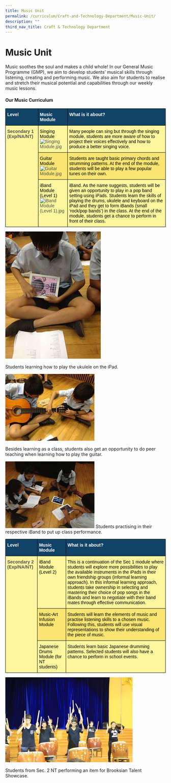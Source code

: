 ```yaml
---
title: Music Unit
permalink: /curriculum/Craft-and-Technology-Department/Music-Unit/
description: ""
third_nav_title: Craft & Technology Department
---
```


Music Unit
==========

Music soothes the soul and makes a child whole! In our General Music Programme (GMP), we aim to develop students’ musical skills through listening, creating and performing music. We also aim for students to realise and stretch their musical potential and capabilities through our weekly music lessons.

#### Our Music Curriculum

<style type="text/css">
.tg  {border-collapse:collapse;border-spacing:0;}
.tg td{border-color:black;border-style:solid;border-width:1px;font-family:Arial, sans-serif;font-size:14px;
  overflow:hidden;padding:10px 5px;word-break:normal;}
.tg th{border-color:black;border-style:solid;border-width:1px;font-family:Arial, sans-serif;font-size:14px;
  font-weight:normal;overflow:hidden;padding:10px 5px;word-break:normal;}
.tg .tg-auud{background-color:#FDF69E;color:#505050;text-align:left;vertical-align:top}
.tg .tg-un07{background-color:#104366;color:#FFF;font-weight:bold;text-align:left;vertical-align:top}
.tg .tg-9jjg{background-color:#FDF69E;color:#505050;font-weight:bold;text-align:left;vertical-align:top}
.tg .tg-hoi2{background-color:#FCE573;color:#505050;text-align:left;vertical-align:top}
</style>
<table class="tg">
<thead>
  <tr>
    <th class="tg-un07">Level</th>
    <th class="tg-un07">Music Module</th>
    <th class="tg-un07">What is it about?</th>
  </tr>
</thead>
<tbody>
  <tr>
    <td class="tg-9jjg" rowspan="3">Secondary 1 (Exp/NA/NT)</td>
    <td class="tg-auud"><span style="color:#000">Singing Module</span><br><img src="https://northbrookssec.moe.edu.sg/qql/slot/u162/Departments/Music/.tn.Singing.jpg.2.jpg" alt="Singing Module.jpg" width="85" height="81"></td>
    <td class="tg-auud"><span style="color:#000">Many people can sing but through the singing module, students are more aware of how to project their voices effectively and how to produce a better singing voice.</span></td>
  </tr>
  <tr>
    <td class="tg-hoi2"><span style="color:#000"> Guitar Module</span><br><img src="https://northbrookssec.moe.edu.sg/qql/slot/u162/Departments/Music/.tn.Guitar.jpg.2.jpg" alt="Guitar Module.jpg" width="89" height="89"></td>
    <td class="tg-hoi2"><span style="color:#000">Students are taught basic primary chords and strumming patterns. At the end of the module, students will be able to play a few popular tunes on their own.</span></td>
  </tr>
  <tr>
    <td class="tg-auud"><span style="color:#000">iBand Module (Level 1)</span><br><img src="https://northbrookssec.moe.edu.sg/qql/slot/u162/Departments/Music/.tn.IBand.jpg.2.jpg" alt="iBand Module (Level 1).jpg" width="190" height="129"></td>
    <td class="tg-auud"><span style="color:#000">iBand. As the name suggests, students will be given an opportunity to play in a pop band setting using iPads. Students learn the skills of playing the drums, ukulele and keyboard on the iPad and they get to form iBands (small ‘rock/pop bands’) in the class. At the end of the module, students get a chance to perform in front of their class.</span></td>
  </tr>
</tbody>
</table>


![](/images/Music1.jpg)

Students learning how to play the ukulele on the iPad. 

![](/images/Music2.jpg)

Besides learning as a class, students also get an opportunity to do peer teaching when learning how to play the guitar. 


![](/images/Music3.jpg)
Students practising in their respective iBand to put up class performance. 

<style type="text/css">
.tg  {border-collapse:collapse;border-spacing:0;}
.tg td{border-color:black;border-style:solid;border-width:1px;font-family:Arial, sans-serif;font-size:14px;
  overflow:hidden;padding:10px 5px;word-break:normal;}
.tg th{border-color:black;border-style:solid;border-width:1px;font-family:Arial, sans-serif;font-size:14px;
  font-weight:normal;overflow:hidden;padding:10px 5px;word-break:normal;}
.tg .tg-auud{background-color:#FDF69E;color:#505050;text-align:left;vertical-align:top}
.tg .tg-un07{background-color:#104366;color:#FFF;font-weight:bold;text-align:left;vertical-align:top}
.tg .tg-9jjg{background-color:#FDF69E;color:#505050;font-weight:bold;text-align:left;vertical-align:top}
.tg .tg-hoi2{background-color:#FCE573;color:#505050;text-align:left;vertical-align:top}
</style>
<table class="tg">
<thead>
  <tr>
    <th class="tg-un07">Level</th>
    <th class="tg-un07">Music Module</th>
    <th class="tg-un07">What is it about?</th>
  </tr>
</thead>
<tbody>
  <tr>
    <td class="tg-9jjg" rowspan="3">Secondary 2 (Exp/NA/NT)</td>
    <td class="tg-auud"><span style="color:#000">iBand Module (Level 2)</span></td>
    <td class="tg-auud"><span style="color:#000">This is a continuation of the Sec 1 module where students will explore more possibilities to play the available instruments in the iPads in their own friendship groups (informal learning approach). In this informal learning approach, students take ownership in selecting and mastering their choice of pop songs in the iBands and learn to negotiate with their band mates through effective communication.</span></td>
  </tr>
  <tr>
    <td class="tg-hoi2"><span style="color:#000">Music-Art Infusion Module</span></td>
    <td class="tg-hoi2"><span style="color:#000">Students will learn the elements of music and practise listening skills to a chosen music. Following this, students will use visual representations to show their understanding of the piece of music.</span></td>
  </tr>
  <tr>
    <td class="tg-auud"><span style="color:#000">Japanese Drums Module (for NT students)</span></td>
    <td class="tg-auud"><span style="color:#000">Students learn basic Japanese drumming patterns. Selected students will also have a chance to perform in school events.</span></td>
  </tr>
</tbody>
</table>




![](/images/Music4.jpeg)

Students from Sec. 2 NT performing an item for Brooksian Talent Showcase. 
